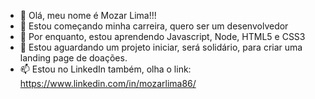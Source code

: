 - 👋 Olá, meu nome é Mozar Lima!!!
- 👀 Estou começando minha carreira, quero ser um desenvolvedor
- 🌱 Por enquanto, estou aprendendo Javascript, Node, HTML5 e CSS3
- 💞️ Estou aguardando um projeto iniciar, será solidário, para criar uma landing page de doações.
- 📫 Estou no LinkedIn também, olha o link: https://www.linkedin.com/in/mozarlima86/
